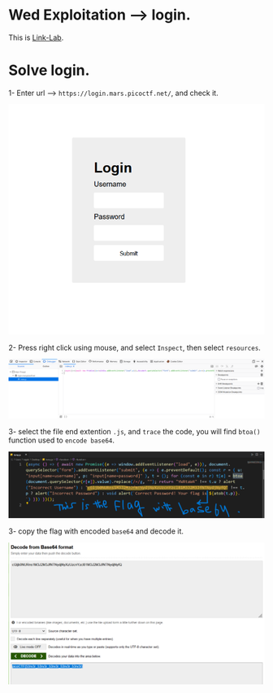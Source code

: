 # Wed Exploitation --> login.
This is [Link-Lab](https://play.picoctf.org/practice/challenge/200?category=1&page=1&solved=1).
# Solve login.
1- Enter url --> `https://login.mars.picoctf.net/`, and check it.
<br />

![0](screenshots/0.png)
<br />

2- Press right click using mouse, and select `Inspect`, then select `resources`.

![1](screenshots/1.png)
<br />

3- select the file end extention `.js`, and `trace` the code, you will find `btoa()` function used to `encode base64`.
<br />

![2](screenshots/2.png)
<br />

3- copy the flag with encoded `base64` and decode it.
<br />

![3](screenshots/3.png)
<br />